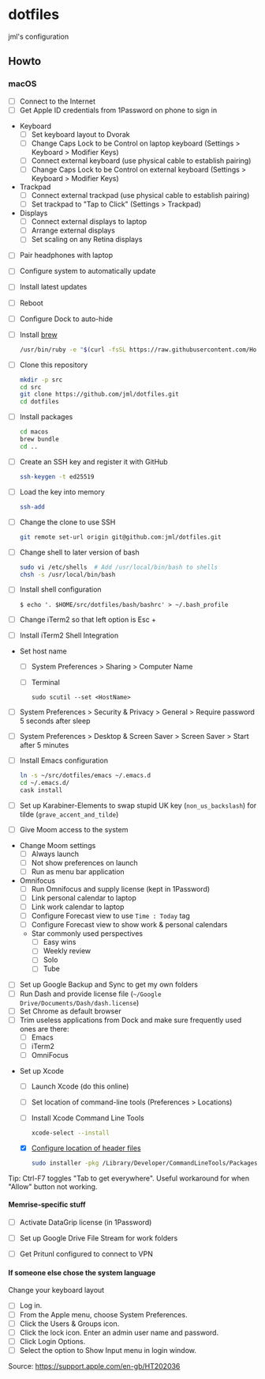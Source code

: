 # dotfiles

jml's configuration

## Howto

### macOS

- [ ] Connect to the Internet
- [ ] Get Apple ID credentials from 1Password on phone to sign in
- Keyboard
  - [ ] Set keyboard layout to Dvorak
  - [ ] Change Caps Lock to be Control on laptop keyboard (Settings > Keyboard > Modifier Keys)
  - [ ] Connect external keyboard (use physical cable to establish pairing)
  - [ ] Change Caps Lock to be Control on external keyboard (Settings > Keyboard > Modifier Keys)
- Trackpad
  - [ ] Connect external trackpad (use physical cable to establish pairing)
  - [ ] Set trackpad to "Tap to Click" (Settings > Trackpad)
- Displays
  - [ ] Connect external displays to laptop
  - [ ] Arrange external displays
  - [ ] Set scaling on any Retina displays
- [ ] Pair headphones with laptop
- [ ] Configure system to automatically update
- [ ] Install latest updates
- [ ] Reboot
- [ ] Configure Dock to auto-hide
- [ ] Install [brew](https://brew.sh/)

  ```bash
  /usr/bin/ruby -e "$(curl -fsSL https://raw.githubusercontent.com/Homebrew/install/master/install)"
  ```

- [ ] Clone this repository

  ```bash
  mkdir -p src
  cd src
  git clone https://github.com/jml/dotfiles.git
  cd dotfiles
  ```

- [ ] Install packages

  ```bash
  cd macos
  brew bundle
  cd ..
  ```

- [ ] Create an SSH key and register it with GitHub

  ```bash
  ssh-keygen -t ed25519
  ```

- [ ] Load the key into memory

  ```bash
  ssh-add
  ```

- [ ] Change the clone to use SSH

  ```bash
  git remote set-url origin git@github.com:jml/dotfiles.git
  ```

- [ ] Change shell to later version of bash

  ```bash
  sudo vi /etc/shells  # Add /usr/local/bin/bash to shells
  chsh -s /usr/local/bin/bash
  ```

- [ ] Install shell configuration

  ```console
  $ echo '. $HOME/src/dotfiles/bash/bashrc' > ~/.bash_profile
  ```

- [ ] Change iTerm2 so that left option is Esc +
- [ ] Install iTerm2 Shell Integration

- Set host name
  - [ ] System Preferences > Sharing > Computer Name
  - [ ] Terminal

    ```console
    sudo scutil --set <HostName>
    ```

- [ ] System Preferences > Security & Privacy > General > Require password 5 seconds after sleep
- [ ] System Preferences > Desktop & Screen Saver > Screen Saver > Start after 5 minutes

- [ ] Install Emacs configuration

  ```bash
  ln -s ~/src/dotfiles/emacs ~/.emacs.d
  cd ~/.emacs.d/
  cask install
  ```

- [ ] Set up Karabiner-Elements to swap stupid UK key (`non_us_backslash`) for tilde (`grave_accent_and_tilde`)
- [ ] Give Moom access to the system
- Change Moom settings
  - [ ] Always launch
  - [ ] Not show preferences on launch
  - [ ] Run as menu bar application
- Omnifocus
  - [ ] Run Omnifocus and supply license (kept in 1Password)
  - [ ] Link personal calendar to laptop
  - [ ] Link work calendar to laptop
  - [ ] Configure Forecast view to use `Time : Today` tag
  - [ ] Configure Forecast view to show work & personal calendars
  - Star commonly used perspectives
    - [ ] Easy wins
    - [ ] Weekly review
    - [ ] Solo
    - [ ] Tube
- [ ] Set up Google Backup and Sync to get my own folders
- [ ] Run Dash and provide license file (`~/Google Drive/Documents/Dash/dash.license`)
- [ ] Set Chrome as default browser
- [ ] Trim useless applications from Dock and make sure frequently used ones are there:
  - [ ] Emacs
  - [ ] iTerm2
  - [ ] OmniFocus
- Set up Xcode
  - [ ] Launch Xcode (do this online)
  - [ ] Set location of command-line tools (Preferences > Locations)
  - [ ] Install Xcode Command Line Tools

    ```bash
    xcode-select --install
    ```
  - [x] [Configure location of header files](https://developer.apple.com/documentation/xcode_release_notes/xcode_10_release_notes#3035624)

    ```bash
    sudo installer -pkg /Library/Developer/CommandLineTools/Packages/macOS_SDK_headers_for_macOS_10.14.pkg -target /
    ```

Tip: Ctrl-F7 toggles "Tab to get everywhere". Useful workaround for when "Allow" button not working.


#### Memrise-specific stuff

- [ ] Activate DataGrip license (in 1Password)
- [ ] Set up Google Drive File Stream for work folders
- [ ] Get Pritunl configured to connect to VPN


#### If someone else chose the system language

Change your keyboard layout

- [ ] Log in.
- [ ] From the Apple menu, choose System Preferences.
- [ ] Click the Users & Groups icon.
- [ ] Click the lock icon. Enter an admin user name and password.
- [ ] Click Login Options.
- [ ] Select the option to Show Input menu in login window.

Source: https://support.apple.com/en-gb/HT202036
